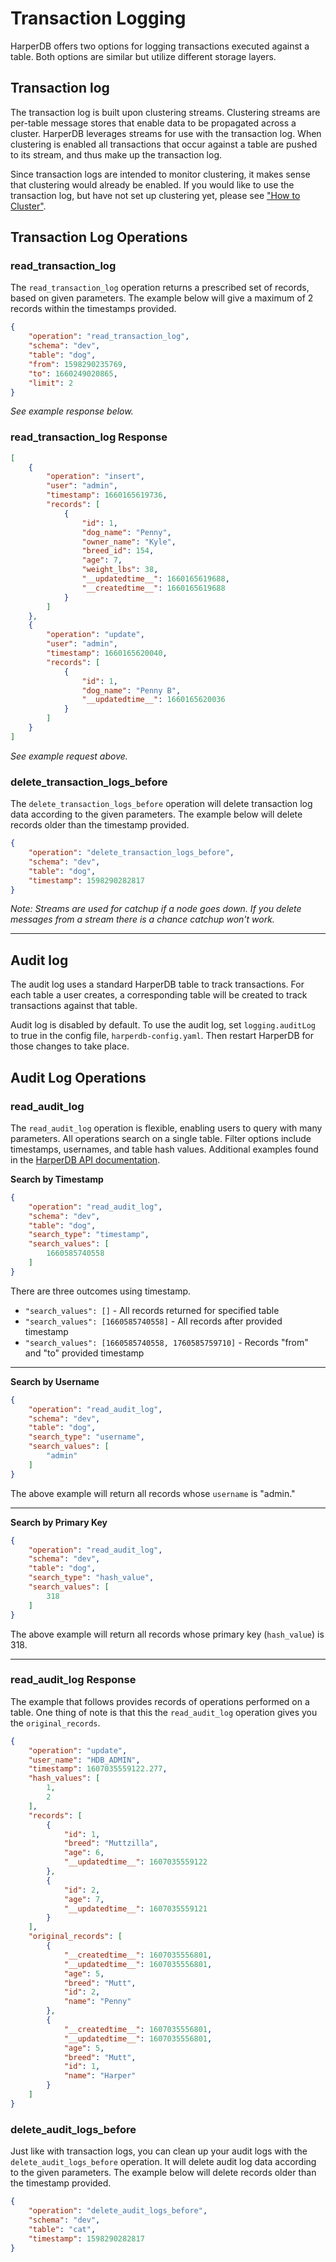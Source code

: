 # Transaction Logging

HarperDB offers two options for logging transactions executed against a table. Both options are similar but utilize different storage layers.

## Transaction log

The transaction log is built upon clustering streams. Clustering streams are per-table message stores that enable data to be propagated across a cluster. HarperDB leverages streams for use with the transaction log. When clustering is enabled all transactions that occur against a table are pushed to its stream, and thus make up the transaction log.

Since transaction logs are intended to monitor clustering, it makes sense that clustering would already be enabled. If you would like to use the transaction log, but have not set up clustering yet, please see ["How to Cluster"](../clustering/how-to-cluster.md).


## Transaction Log Operations

### read_transaction_log

The `read_transaction_log` operation returns a prescribed set of records, based on given parameters. The example below will give a maximum of 2 records within the timestamps provided.

```json
{
    "operation": "read_transaction_log",
    "schema": "dev",
    "table": "dog",
    "from": 1598290235769,
    "to": 1660249020865,
    "limit": 2
}
```

_See example response below._

### read_transaction_log Response


```json
[
    {
        "operation": "insert",
        "user": "admin",
        "timestamp": 1660165619736,
        "records": [
            {
                "id": 1,
                "dog_name": "Penny",
                "owner_name": "Kyle",
                "breed_id": 154,
                "age": 7,
                "weight_lbs": 38,
                "__updatedtime__": 1660165619688,
                "__createdtime__": 1660165619688
            }
        ]
    },
    {
        "operation": "update",
        "user": "admin",
        "timestamp": 1660165620040,
        "records": [
            {
                "id": 1,
                "dog_name": "Penny B",
                "__updatedtime__": 1660165620036
            }
        ]
    }
]
```

_See example request above._

### delete_transaction_logs_before

The `delete_transaction_logs_before` operation will delete transaction log data according to the given parameters. The example below will delete records older than the timestamp provided.

```json
{
    "operation": "delete_transaction_logs_before",
    "schema": "dev",
    "table": "dog",
    "timestamp": 1598290282817
}
```

_Note: Streams are used for catchup if a node goes down. If you delete messages from a stream there is a chance catchup won't work._

---

## Audit log

The audit log uses a standard HarperDB table to track transactions. For each table a user creates, a corresponding table will be created to track transactions against that table.

Audit log is disabled by default. To use the audit log, set `logging.auditLog` to true in the config file, `harperdb-config.yaml`. Then restart HarperDB for those changes to take place.

## Audit Log Operations

### read_audit_log

The `read_audit_log` operation is flexible, enabling users to query with many parameters. All operations search on a single table. Filter options include timestamps, usernames, and table hash values. Additional examples found in the [HarperDB API documentation](https://api.harperdb.io/).

**Search by Timestamp**

```json
{
    "operation": "read_audit_log",
    "schema": "dev",
    "table": "dog",
    "search_type": "timestamp",
    "search_values": [
        1660585740558
    ]
}
```

There are three outcomes using timestamp.
* `"search_values": []` - All records returned for specified table
* `"search_values": [1660585740558]` - All records after provided timestamp
* `"search_values": [1660585740558, 1760585759710]` - Records "from" and "to" provided timestamp

---

**Search by Username**

```json
{
    "operation": "read_audit_log",
    "schema": "dev",
    "table": "dog",
    "search_type": "username",
    "search_values": [
        "admin"
    ]
}
```

The above example will return all records whose `username` is "admin."

---

**Search by Primary Key**

```json
{
    "operation": "read_audit_log",
    "schema": "dev",
    "table": "dog",
    "search_type": "hash_value",
    "search_values": [
        318
    ]
}
```

The above example will return all records whose primary key (`hash_value`) is 318.
___

### read_audit_log Response

The example that follows provides records of operations performed on a table. One thing of note is that this the `read_audit_log` operation gives you the `original_records`.

```json
{
    "operation": "update",
    "user_name": "HDB_ADMIN",
    "timestamp": 1607035559122.277,
    "hash_values": [
        1,
        2
    ],
    "records": [
        {
            "id": 1,
            "breed": "Muttzilla",
            "age": 6,
            "__updatedtime__": 1607035559122
        },
        {
            "id": 2,
            "age": 7,
            "__updatedtime__": 1607035559121
        }
    ],
    "original_records": [
        {
            "__createdtime__": 1607035556801,
            "__updatedtime__": 1607035556801,
            "age": 5,
            "breed": "Mutt",
            "id": 2,
            "name": "Penny"
        },
        {
            "__createdtime__": 1607035556801,
            "__updatedtime__": 1607035556801,
            "age": 5,
            "breed": "Mutt",
            "id": 1,
            "name": "Harper"
        }
    ]
}
```
### delete_audit_logs_before

Just like with transaction logs, you can clean up your audit logs with the `delete_audit_logs_before` operation. It will delete audit log data according to the given parameters. The example below will delete records older than the timestamp provided.

```json
{
    "operation": "delete_audit_logs_before",
    "schema": "dev",
    "table": "cat",
    "timestamp": 1598290282817
}
```